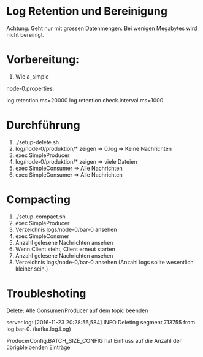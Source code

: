 # Log Retention und Bereinigung

Achtung: Geht nur mit grossen Datenmengen. Bei wenigen Megabytes wird nicht bereinigt.

# Vorbereitung:

1. Wie a_simple

node-0.properties:

log.retention.ms=20000
log.retention.check.interval.ms=1000

# Durchführung

1. ./setup-delete.sh
1. log/node-0/produktion/* zeigen => 0.log => Keine Nachrichten
1. exec SimpleProducer
1. log/node-0/produktion/* zeigen => viele Dateien
1. exec SimpleConsumer => Alle Nachrichten
1. exec SimpleConsumer => Alle Nachrichten


# Compacting

1. ./setup-compact.sh
1. exec SimpleProducer
1. Verzeichnis logs/node-0/bar-0 ansehen
1. exec SimpleConsmer
1. Anzahl gelesene Nachrichten ansehen
1. Wenn Client steht, Client erneut starten
1. Anzahl gelesene Nachrichten ansehen
1. Verzeichnis logs/node-0/bar-0 ansehen (Anzahl logs sollte wesentlich kleiner sein.)

# Troubleshoting

Delete: Alle Consumer/Producer auf dem topic beenden

server.log:
[2016-11-23 20:28:56,584] INFO Deleting segment 713755 from log bar-0. (kafka.log.Log)

ProducerConfig.BATCH_SIZE_CONFIG hat Einfluss auf die Anzahl der übrigbleibenden Einträge
